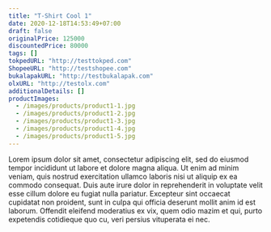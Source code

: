 ```yaml
---
title: "T-Shirt Cool 1"
date: 2020-12-18T14:53:49+07:00
draft: false
originalPrice: 125000
discountedPrice: 80000
tags: []
tokpedURL: "http://testtokped.com"
ShopeeURL: "http://testshopee.com"
bukalapakURL: "http://testbukalapak.com"
olxURL: "http://testolx.com"
additionalDetails: []
productImages: 
  - /images/products/product1-1.jpg
  - /images/products/product1-2.jpg
  - /images/products/product1-3.jpg
  - /images/products/product1-4.jpg
  - /images/products/product1-5.jpg
---
```


Lorem ipsum dolor sit amet, consectetur adipiscing elit, sed do eiusmod tempor incididunt ut labore et dolore magna aliqua. Ut enim ad minim veniam, quis nostrud exercitation ullamco laboris nisi ut aliquip ex ea commodo consequat. Duis aute irure dolor in reprehenderit in voluptate velit esse cillum dolore eu fugiat nulla pariatur. Excepteur sint occaecat cupidatat non proident, sunt in culpa qui officia deserunt mollit anim id est laborum. Offendit eleifend moderatius ex vix, quem odio mazim et qui, purto expetendis cotidieque quo cu, veri persius vituperata ei nec.